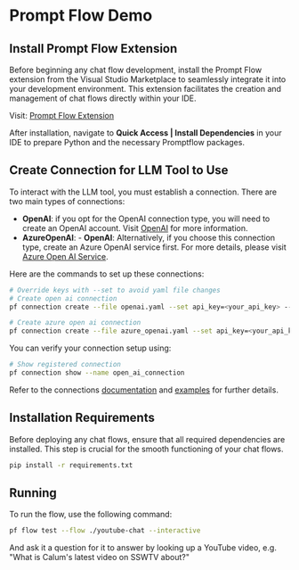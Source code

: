 # Prompt Flow Demo

## Install Prompt Flow Extension

Before beginning any chat flow development, install the Prompt Flow extension from the Visual Studio Marketplace to seamlessly integrate it into your development environment. This extension facilitates the creation and management of chat flows directly within your IDE.

Visit: [Prompt Flow Extension](https://marketplace.visualstudio.com/items?itemName=prompt-flow.prompt-flow)

After installation, navigate to **Quick Access | Install Dependencies** in your IDE to prepare Python and the necessary Promptflow packages.

## Create Connection for LLM Tool to Use

To interact with the LLM tool, you must establish a connection. There are two main types of connections:

- **OpenAI**: if you opt for the OpenAI connection type, you will need to create an OpenAI account. Visit [OpenAI](https://platform.openai.com/) for more information.
- **AzureOpenAI**: - **OpenAI**: Alternatively, if you choose this connection type, create an Azure OpenAI service first. For more details, please visit [Azure Open AI Service](https://azure.microsoft.com/en-us/products/cognitive-services/openai-service/).

Here are the commands to set up these connections:

```bash
# Override keys with --set to avoid yaml file changes
# Create open ai connection
pf connection create --file openai.yaml --set api_key=<your_api_key> --name open_ai_connection

# Create azure open ai connection
pf connection create --file azure_openai.yaml --set api_key=<your_api_key> api_base=<your_api_base> --name open_ai_connection
```

You can verify your connection setup using:
```bash
# Show registered connection
pf connection show --name open_ai_connection
```

Refer to the connections [documentation](https://promptflow.azurewebsites.net/community/local/manage-connections.html) and [examples](https://github.com/microsoft/promptflow/tree/main/examples/connections) for further details.

## Installation Requirements

Before deploying any chat flows, ensure that all required dependencies are installed. This step is crucial for the smooth functioning of your chat flows.

```bash
pip install -r requirements.txt
```

## Running

To run the flow, use the following command:

```bash
pf flow test --flow ./youtube-chat --interactive
```

And ask it a question for it to answer by looking up a YouTube video, e.g. "What is Calum's latest video on SSWTV about?"
